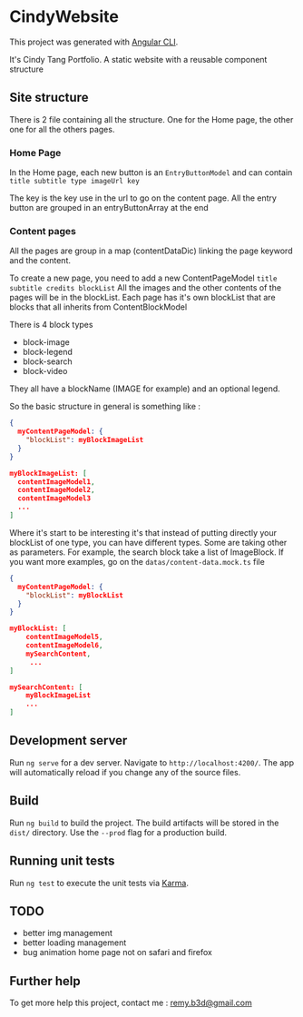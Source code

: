 # CindyWebsite

This project was generated with [Angular CLI](https://github.com/angular/angular-cli).

It's Cindy Tang Portfolio. A static website with a reusable component structure

## Site structure
There is 2 file containing all the structure. One for the Home page, the other one for all the others pages.

### Home Page
In the Home page, each new button is an `EntryButtonModel` and can contain 
``
title
subtitle
type
imageUrl
key
``

The key is the key use in the url to go on the content page.
All the entry button are grouped in an entryButtonArray at the end

### Content pages
All the pages are group in a map (contentDataDic) linking the page keyword and the content.

To create a new page, you need to add a new ContentPageModel
``
title
subtitle
credits
blockList
``
All the images and the other contents of the pages will be in the blockList.
Each page has it's own blockList that are blocks that all inherits from ContentBlockModel

There is 4 block types
* block-image
* block-legend
* block-search
* block-video

They all have a blockName (IMAGE for example) and an optional legend.

So the basic structure in general is something like :

```json
{
  myContentPageModel: {
    "blockList": myBlockImageList
  }
}
```
```json
myBlockImageList: [
  contentImageModel1,
  contentImageModel2,
  contentImageModel3
  ...
]
```

Where it's start to be interesting it's that instead of putting directly your blockList of one type,
you can have different types. Some are taking other as parameters. 
For example, the search block take a list of ImageBlock.
If you want more examples, go on the `datas/content-data.mock.ts` file
```json
{
  myContentPageModel: {
    "blockList": myBlockList
  }
}
```
```json
myBlockList: [
    contentImageModel5,
    contentImageModel6,
    mySearchContent,
     ...
]
```
```json
mySearchContent: [
    myBlockImageList
    ...
]
```

## Development server

Run `ng serve` for a dev server. Navigate to `http://localhost:4200/`. The app will automatically reload if you change any of the source files.

## Build

Run `ng build` to build the project. The build artifacts will be stored in the `dist/` directory. Use the `--prod` flag for a production build.

## Running unit tests

Run `ng test` to execute the unit tests via [Karma](https://karma-runner.github.io).

## TODO
* better img management
* better loading management
* bug animation home page not on safari and firefox

## Further help

To get more help this project, contact me : [remy.b3d@gmail.com](mailto:remy.b3d@gmail.com)
